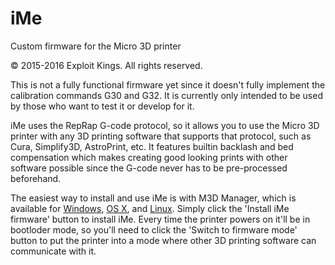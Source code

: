 # iMe
Custom firmware for the Micro 3D printer

© 2015-2016 Exploit Kings. All rights reserved.

This is not a fully functional firmware yet since it doesn't fully implement the calibration commands G30 and G32. It is currently only intended to be used by those who want to test it or develop for it.

iMe uses the RepRap G-code protocol, so it allows you to use the Micro 3D printer with any 3D printing software that supports that protocol, such as Cura, Simplify3D, AstroPrint, etc. It features builtin backlash and bed compensation which makes creating good looking prints with other software possible since the G-code never has to be pre-processed beforehand.

The easiest way to install and use iMe is with M3D Manager, which is available for [Windows](https://raw.githubusercontent.com/donovan6000/iMe/master/M3D%20Manager/M3D%20Manager%20Windows.zip), [OS X](https://raw.githubusercontent.com/donovan6000/iMe/master/M3D%20Manager/M3D%20Manager%20OS%20X.zip), and [Linux](https://raw.githubusercontent.com/donovan6000/iMe/master/M3D%20Manager/M3D%20Manager%20Linux.zip). Simply click the 'Install iMe firmware' button to install iMe. Every time the printer powers on it'll be in bootloder mode, so you'll need to click the 'Switch to firmware mode' button to put the printer into a mode where other 3D printing software can communicate with it.
